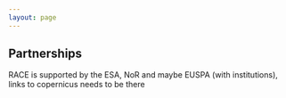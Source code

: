 ```yaml
---
layout: page
---
```



<section class="blue">
</section>

<section class="light-grey">

## Partnerships

RACE is supported by the ESA, NoR and maybe EUSPA (with institutions), links to copernicus needs to be there



</section>
